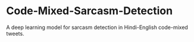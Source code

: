 # Code-Mixed-Sarcasm-Detection
A deep learning model for sarcasm detection in Hindi-English code-mixed tweets.
